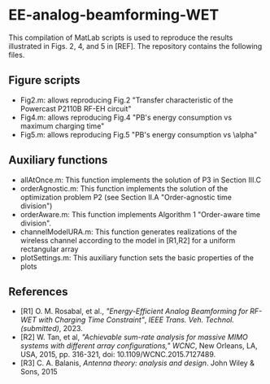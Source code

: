 # EE-analog-beamforming-WET
This compilation of MatLab scripts is used to reproduce the results illustrated in Figs. 2, 4, and 5 in [REF]. The repository contains the following files.

## Figure scripts 
- Fig2.m: allows reproducing Fig.2 "Transfer characteristic of the Powercast P2110B RF-EH circuit"
- Fig4.m: allows reproducing Fig.4 "PB's energy consumption vs maximum charging time"    
- Fig5.m: allows reproducing Fig.5 "PB's energy consumption vs \alpha"

## Auxiliary functions
- allAtOnce.m: This function implements the solution of P3 in Section III.C
- orderAgnostic.m: This function implements the solution of the optimization problem P2 (see Section II.A "Order-agnostic time division")
- orderAware.m: This function implements Algorithm 1 "Order-aware time division".
- channelModelURA.m: This function generates realizations of the wireless channel according to the model in [R1,R2] for a uniform rectangular array
- plotSettings.m: This auxiliary function sets the basic properties of the plots

## References 
- [R1] O. M. Rosabal, et al., _"Energy-Efficient Analog Beamforming for RF-WET with Charging Time Constraint"_, _IEEE Trans. Veh. Technol. (submitted)_, 2023.
- [R2] W. Tan, et al, _"Achievable sum-rate analysis for massive MIMO systems with different array configurations,"_ _WCNC_, New Orleans, LA, USA, 2015, pp. 316-321, doi: 10.1109/WCNC.2015.7127489.
- [R3] C. A. Balanis, _Antenna theory: analysis and design_. John Wiley & Sons, 2015
